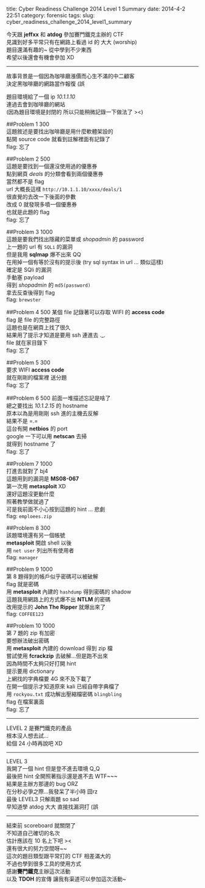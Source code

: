 title: Cyber Readiness Challenge 2014 Level 1 Summary
date: 2014-4-2 22:51
category: forensic
tags:
slug: cyber_readiness_challenge_2014_level1_summary

今天跟 **jeffxx** 和 **atdog** 參加賽門鐵克主辦的 CTF  
見識到好多平常只有在網路上看過 id 的 大大 (worship)  
題目還滿有趣的~ 從中學到不少東西  
希望以後還會有機會參加 XD  
* * *

故事背景是一個因為咖啡廳漲價而心生不滿的中二顧客  
決定黑咖啡廳的網路當作報復 (誤  

題目環境給了一個 ip *10.1.1.10*  
連過去會到咖啡廳的網站  
(因為題目環境是封閉的 所以只能稍微記錄一下做法了 ><)  

##Problem 1 300  
這題敘述是要找出咖啡廳是用什麼軟體架設的  
點開 source code 就看到註解裡面有記錄了  
flag: 忘了  

##Problem 2 500  
這題是要找到一個還沒使用過的優惠券  
點到網頁 *deals* 的分類會看到兩個優惠券  
當然都不是 flag  
url 大概長這樣 `http://10.1.1.10/xxxx/deals/1`  
很直覺的去改一下後面的參數  
改成 0 就發現多噴一個優惠券  
也就是此題的 flag  
flag: 忘了  

##Problem 3 1000  
這題是要我們找出隱藏的菜單或 *shopadmin* 的 password  
上一題的 url 有 `SQLi` 的漏洞  
但是我用 **sqlmap** 爆不出來 QQ  
在用掉一個有等於沒有的提示後 (try sql syntax in url ... 類似這樣)  
確定是 SQli 的漏洞  
手動塞 payload  
得到 *shopadmin* 的 `md5(password)`  
拿去反查後得到 flag  
flag: `brewster`  

##Problem 4 500
某個 file 記錄著可以存取 WIFI 的 **access code**  
flag 是 file 的完整路徑  
這題也是在網頁上找了很久  
結果用了提示才知道是要用 ssh 連進去 .\_.  
file 就在家目錄下  
flag: 忘了  

##Problem 5 300  
要求 WIFI **access code**  
就在剛剛的檔案裡 送分題  
flag: 忘了  

##Problem 6 500
前面一堆描述忘記是啥了  
總之要找出 *10.1.2.15* 的 hostname  
原本以為是用剛剛 ssh 進的主機去反解  
結果不是 =.=  
這台有開 **netbios** 的 port  
google 一下可以用 **netscan** 去掃  
就得到 hostname 了  
flag: 忘了  

##Problem 7 1000  
打進去就對了 bj4  
這題用到的漏洞是 **MS08-067**  
第一次用 **metasploit** XD  
還好這題沒更動什麼  
照著教學做就過了  
可是我前面不小心按到這題的 hint ... 悲劇  
flag: `emploees.zip`  

##Problem 8 300  
該題環境還有另一個帳號  
**metasploit** 開啟 shell 以後  
用 `net user` 列出所有使用者  
flag: `manager`  

##Problem 9 1000  
第 8 題得到的帳戶似乎密碼可以被破解  
flag 就是密碼  
用 **metasploit** 內建的 `hashdump` 得到密碼的 shadow  
這題我用網路上的方式爆不出 **NTLM** 的密碼  
改用提示的 **John The Ripper** 就爆出來了  
flag: `COFFEE123`  

##Problem 10 1000  
第 7 題的 zip 有加密  
要想辦法破出密碼  
用 **metasploit** 內建的 download 得到 zip 檔  
嘗試使用 **fcrackzip** 去破解...但是跑不出來  
因為時間不太夠只好打開 hint  
提示要用 dictionary  
上網找的字典檔要 4G 來不及下載了  
在開一個提示才知道原來 kali 已經自帶字典檔了  
用 `rockyou.txt` 成功解出壓縮檔密碼 `blingbling`  
flag 在檔案裏面  
flag: 忘了  

* * *
LEVEL 2 是賽門鐵克的產品  
根本沒人想去試...  
給個 24 小時再說吧 XD  
* * *
LEVEL 3  
我開了一個 hint 但是登不進去環境 Q\_Q  
最後把 hint 全開照著指示還是進不去 WTF~~~  
結果是主辦方那邊的 bug ORZ  
在分秒必爭之際...我發呆了半小時 囧rz  
最後 LEVEL3 只解兩題  so sad  
早知道學 atdog 大大 直接找漏洞打 (誤  
* * *
結束前 scoreboard 就關閉了  
不知道自己確切的名次  
估計應該在 10 名上下吧 ><  
還有很大的努力空間呀~~  
這次的題目類型跟平常打的 CTF 相差滿大的  
不過也學到很多工具的使用方式  
感謝**賽門鐵克**主辦這次活動  
以及 **TDOH** 的宣傳 讓我有渠道可以參加這次活動~  
